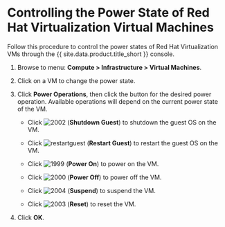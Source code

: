 # Controlling the Power State of Red Hat Virtualization Virtual Machines

Follow this procedure to control the power states of Red Hat
Virtualization VMs through the {{ site.data.product.title_short }} console.

1.  Browse to menu: **Compute > Infrastructure > Virtual Machines**.

2.  Click on a VM to change the power state.

3.  Click **Power Operations**, then click the button for the desired
    power operation. Available operations will depend on the current
    power state of the VM.

      - Click ![2002](../images/2002.png) (**Shutdown Guest**) to shutdown
        the guest OS on the VM.

      - Click ![restartguest](../images/restartguest.png) (**Restart
        Guest**) to restart the guest OS on the VM.

      - Click ![1999](../images/1999.png) (**Power On**) to power on the
        VM.

      - Click ![2000](../images/2000.png) (**Power Off**) to power off the
        VM.

      - Click ![2004](../images/2004.png) (**Suspend**) to suspend the VM.

      - Click ![2003](../images/2003.png) (**Reset**) to reset the VM.

4.  Click **OK**.
